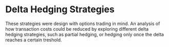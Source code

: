 # Delta Hedging Strategies
These strategies were design with options trading in mind.
An analysis of how transaction costs could be reduced by exploring different delta hedging strategies, such as partial hedging, or hedging only once the delta reaches a certain treshold.
